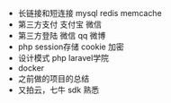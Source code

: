 - 长链接和短连接   mysql redis memcache
- 第三方支付 支付宝 微信
- 第三方登陆 微信 qq 微博
- php session存储 cookie 加密
- 设计模式 php  laravel学院
- docker
- 之前做的项目的总结
- 又拍云，七牛 sdk 熟悉
